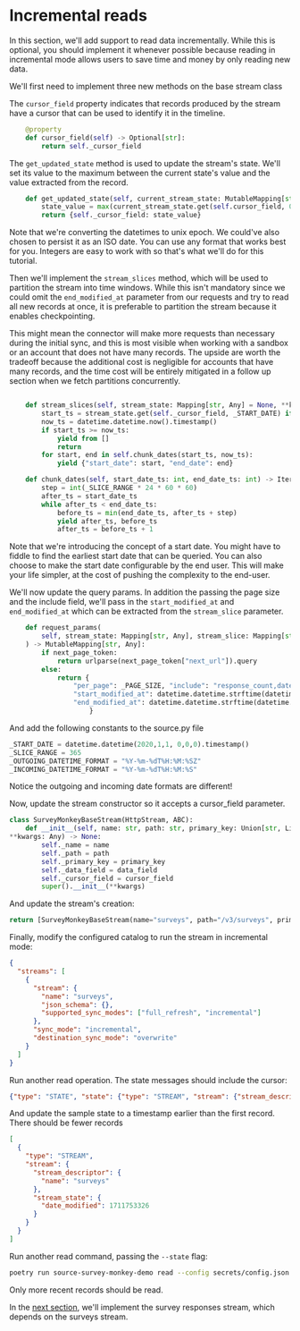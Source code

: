 # Incremental reads
In this section, we'll add support to read data incrementally. While this is optional, you should implement it whenever possible because reading in incremental mode allows users to save time and money by only reading new data.

We'll first need to implement three new methods on the base stream class

The `cursor_field` property indicates that records produced by the stream have a cursor that can be used to identify it in the timeline.
```python
    @property
    def cursor_field(self) -> Optional[str]:
        return self._cursor_field
```

The `get_updated_state` method is used to update the stream's state. We'll set its value to the maximum between the current state's value and the value extracted from the record.
```python
    def get_updated_state(self, current_stream_state: MutableMapping[str, Any], latest_record: Mapping[str, Any]) -> Mapping[str, Any]:
        state_value = max(current_stream_state.get(self.cursor_field, 0), datetime.datetime.strptime(latest_record.get(self._cursor_field, ""), _INCOMING_DATETIME_FORMAT).timestamp())
        return {self._cursor_field: state_value} 
```
Note that we're converting the datetimes to unix epoch. We could've also chosen to persist it as an ISO date. You can use any format that works best for you. Integers are easy to work with so that's what we'll do for this tutorial.

Then we'll implement the `stream_slices` method, which will be used to partition the stream into time windows. While this isn't mandatory since we could omit the `end_modified_at` parameter from our requests and try to read all new records at once, it is preferable to partition the stream because it enables checkpointing.

This might mean the connector will make more requests than necessary during the initial sync, and this is most visible when working with a sandbox or an account that does not have many records. The upside are worth the tradeoff because the additional cost is negligible for accounts that have many records, and the time cost will be entirely mitigated in a follow up section when we fetch partitions concurrently.
```python

    def stream_slices(self, stream_state: Mapping[str, Any] = None, **kwargs) -> Iterable[Optional[Mapping[str, any]]]:
        start_ts = stream_state.get(self._cursor_field, _START_DATE) if stream_state else _START_DATE
        now_ts = datetime.datetime.now().timestamp()
        if start_ts >= now_ts:
            yield from []
            return
        for start, end in self.chunk_dates(start_ts, now_ts):
            yield {"start_date": start, "end_date": end}

    def chunk_dates(self, start_date_ts: int, end_date_ts: int) -> Iterable[Tuple[int, int]]:
        step = int(_SLICE_RANGE * 24 * 60 * 60)
        after_ts = start_date_ts
        while after_ts < end_date_ts:
            before_ts = min(end_date_ts, after_ts + step)
            yield after_ts, before_ts
            after_ts = before_ts + 1
```
Note that we're introducing the concept of a start date. You might have to fiddle to find the earliest start date that can be queried. You can also choose to make the start date configurable by the end user. This will make your life simpler, at the cost of pushing the complexity to the end-user.

We'll now update the query params. In addition the passing the page size and the include field, we'll pass in the `start_modified_at` and `end_modified_at` which can be extracted from the `stream_slice` parameter.

```python
    def request_params(
        self, stream_state: Mapping[str, Any], stream_slice: Mapping[str, any] = None, next_page_token: Mapping[str, Any] = None
    ) -> MutableMapping[str, Any]:
        if next_page_token:
            return urlparse(next_page_token["next_url"]).query
        else:
            return {
                "per_page": _PAGE_SIZE, "include": "response_count,date_created,date_modified,language,question_count,analyze_url,preview,collect_stats",
                "start_modified_at": datetime.datetime.strftime(datetime.datetime.fromtimestamp(stream_slice["start_date"]), _OUTGOING_DATETIME_FORMAT), 
                "end_modified_at": datetime.datetime.strftime(datetime.datetime.fromtimestamp(stream_slice["end_date"]), _OUTGOING_DATETIME_FORMAT)
                    }
```
And add the following constants to the source.py file
```python
_START_DATE = datetime.datetime(2020,1,1, 0,0,0).timestamp()
_SLICE_RANGE = 365
_OUTGOING_DATETIME_FORMAT = "%Y-%m-%dT%H:%M:%SZ"
_INCOMING_DATETIME_FORMAT = "%Y-%m-%dT%H:%M:%S"
```
Notice the outgoing and incoming date formats are different!

Now, update the stream constructor so it accepts a cursor_field parameter.
```python
class SurveyMonkeyBaseStream(HttpStream, ABC):
    def __init__(self, name: str, path: str, primary_key: Union[str, List[str]], data_field: Optional[str], cursor_field: Optional[str],
**kwargs: Any) -> None:
        self._name = name
        self._path = path
        self._primary_key = primary_key
        self._data_field = data_field
        self._cursor_field = cursor_field
        super().__init__(**kwargs)
```
And update the stream's creation:
```python
return [SurveyMonkeyBaseStream(name="surveys", path="/v3/surveys", primary_key="id", data_field="data", cursor_field="date_modified", authenticator=auth)]
```
Finally, modify the configured catalog to run the stream in incremental mode:
```json
{
  "streams": [
    {
      "stream": {
        "name": "surveys",
        "json_schema": {},
        "supported_sync_modes": ["full_refresh", "incremental"]
      },
      "sync_mode": "incremental",
      "destination_sync_mode": "overwrite"
    }  
  ]
}
```

Run another read operation. The state messages should include the cursor:
```json
{"type": "STATE", "state": {"type": "STREAM", "stream": {"stream_descriptor": {"name": "surveys", "namespace": null}, "stream_state": {"date_modified": 1623348420.0}}, "sourceStats": {"recordCount": 0.0}}}
```

And update the sample state to a timestamp earlier than the first record. There should be fewer records

```json
[
  {
    "type": "STREAM",
    "stream": {
      "stream_descriptor": {
        "name": "surveys"
      },
      "stream_state": {
        "date_modified": 1711753326
      }
    }
  }
]
```

Run another read command, passing the `--state` flag:
```bash
poetry run source-survey-monkey-demo read --config secrets/config.json --catalog integration_tests/configured_catalog.json --state integration_tests/sample_state.json
```

Only more recent records should be read.

In the [next section](7-reading-from-a-subresource.md), we'll implement the survey responses stream, which depends on the surveys stream.